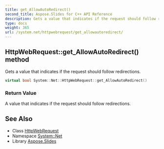 ```yaml
---
title: get_AllowAutoRedirect()
second_title: Aspose.Slides for C++ API Reference
description: Gets a value that indicates if the request should follow redirections.
type: docs
weight: 365
url: /system.net/httpwebrequest/get_allowautoredirect/
---
```

## HttpWebRequest::get_AllowAutoRedirect() method


Gets a value that indicates if the request should follow redirections.

```cpp
virtual bool System::Net::HttpWebRequest::get_AllowAutoRedirect()
```


### Return Value

A value that indicates if the request should follow redirections.

## See Also

* Class [HttpWebRequest](../)
* Namespace [System::Net](../../)
* Library [Aspose.Slides](../../../)